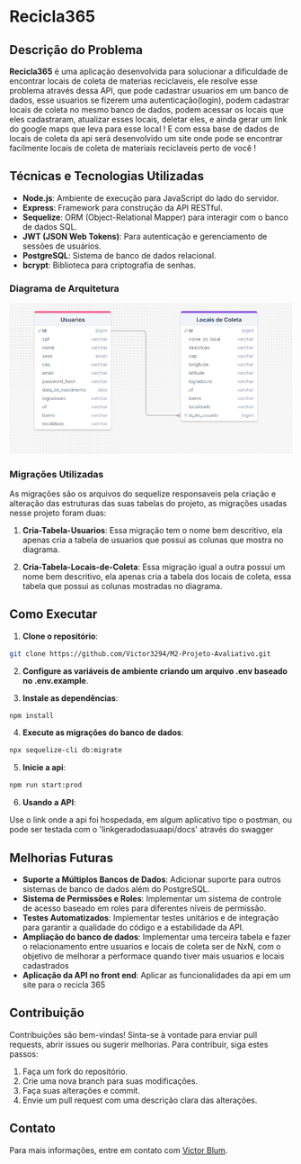 # Recicla365

## Descrição do Problema

**Recicla365** é uma aplicação desenvolvida para solucionar a dificuldade de encontrar locais de coleta de materias reciclaveis, ele resolve esse problema através dessa API, que pode cadastrar usuarios em um banco de dados, esse usuarios se fizerem uma autenticação(login), podem cadastrar locais de coleta no mesmo banco de dados, podem acessar os locais que eles cadastraram, atualizar esses locais, deletar eles, e ainda gerar um link do google maps que leva para esse local ! E com essa base de dados de locais de coleta da api será desenvolvido um site onde pode se encontrar facilmente locais de coleta de materiais reciclaveis perto de você !

## Técnicas e Tecnologias Utilizadas

- **Node.js**: Ambiente de execução para JavaScript do lado do servidor.
- **Express**: Framework para construção da API RESTful.
- **Sequelize**: ORM (Object-Relational Mapper) para interagir com o banco de dados SQL.
- **JWT (JSON Web Tokens)**: Para autenticação e gerenciamento de sessões de usuários.
- **PostgreSQL**: Sistema de banco de dados relacional.
- **bcrypt**: Biblioteca para criptografia de senhas.

### Diagrama de Arquitetura

![Diagrama de Arquitetura](src/images/image.png)

### Migrações Utilizadas

As migrações são os arquivos do sequelize responsaveis pela criação e alteração das estruturas das suas tabelas do projeto, as migrações usadas nesse projeto foram duas:

1. **Cria-Tabela-Usuarios**:
Essa migração tem o nome bem descritivo, ela apenas cria a tabela de usuarios que possui as colunas que mostra no diagrama.

2. **Cria-Tabela-Locais-de-Coleta**:
Essa migração igual a outra possui um nome bem descritivo, ela apenas cria a tabela dos locais de coleta, essa tabela que possui as colunas mostradas no diagrama.

## Como Executar

1. **Clone o repositório**:
```bash
git clone https://github.com/Victor3294/M2-Projeto-Avaliativo.git
```
2. **Configure as variáveis de ambiente criando um arquivo .env baseado no .env.example**.

3. **Instale as dependências**:

```bash
npm install
```

4. **Execute as migrações do banco de dados**:

```bash
npx sequelize-cli db:migrate
```
5. **Inicie a api**:

```bash
npm run start:prod
```

6. **Usando a API**:

Use o link onde a api foi hospedada, em algum aplicativo tipo o postman, ou pode ser testada com o 'linkgeradodasuaapi/docs' através do swagger

## Melhorias Futuras

- **Suporte a Múltiplos Bancos de Dados**: Adicionar suporte para outros sistemas de banco de dados além do PostgreSQL.
- **Sistema de Permissões e Roles**: Implementar um sistema de controle de acesso baseado em roles para diferentes níveis de permissão.
- **Testes Automatizados**: Implementar testes unitários e de integração para garantir a qualidade do código e a estabilidade da API.
- **Ampliação do banco de dados**: Implementar uma terceira tabela e fazer o relacionamento entre usuarios e locais de coleta ser de NxN, com o objetivo de melhorar a performace quando tiver mais usuarios e locais cadastrados
- **Aplicação da API no front end**: Aplicar as funcionalidades da api em um site para o recicla 365

## Contribuição

Contribuições são bem-vindas! Sinta-se à vontade para enviar pull requests, abrir issues ou sugerir melhorias. Para contribuir, siga estes passos:

1. Faça um fork do repositório.
2. Crie uma nova branch para suas modificações.
3. Faça suas alterações e commit.
4. Envie um pull request com uma descrição clara das alterações.

## Contato

Para mais informações, entre em contato com [Victor Blum](mailto:vblum26@gmail.com).
